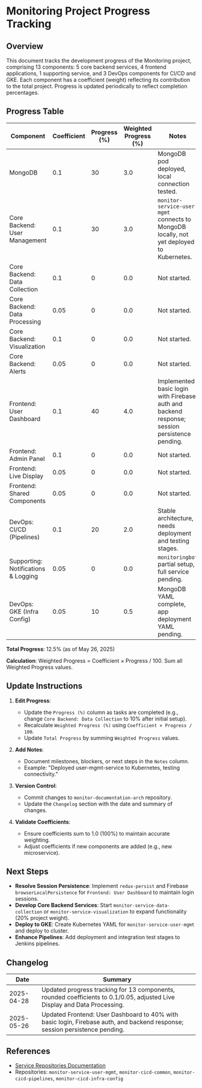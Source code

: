 # Monitoring Project Progress Tracking

## Overview

This document tracks the development progress of the Monitoring project, comprising 13 components: 5 core backend services, 4 frontend applications, 1 supporting service, and 3 DevOps components for CI/CD and GKE. Each component has a coefficient (weight) reflecting its contribution to the total project. Progress is updated periodically to reflect completion percentages.

## Progress Table

| Component                          | Coefficient | Progress (%) | Weighted Progress (%) | Notes |
|------------------------------------|-------------|--------------|-----------------------|-------|
| MongoDB                           | 0.1         | 30           | 3.0                   | MongoDB pod deployed, local connection tested. |
| Core Backend: User Management     | 0.1         | 30           | 3.0                   | `monitor-service-user-mgmt` connects to MongoDB locally, not yet deployed to Kubernetes. |
| Core Backend: Data Collection     | 0.1         | 0            | 0.0                   | Not started. |
| Core Backend: Data Processing     | 0.05        | 0            | 0.0                   | Not started. |
| Core Backend: Visualization       | 0.1         | 0            | 0.0                   | Not started. |
| Core Backend: Alerts              | 0.05        | 0            | 0.0                   | Not started. |
| Frontend: User Dashboard          | 0.1         | 40           | 4.0                   | Implemented basic login with Firebase auth and backend response; session persistence pending. |
| Frontend: Admin Panel             | 0.1         | 0            | 0.0                   | Not started. |
| Frontend: Live Display            | 0.05        | 0            | 0.0                   | Not started. |
| Frontend: Shared Components       | 0.05        | 0            | 0.0                   | Not started. |
| DevOps: CI/CD (Pipelines)         | 0.1         | 20           | 2.0                   | Stable architecture, needs deployment and testing stages. |
| Supporting: Notifications & Logging| 0.05        | 0            | 0.0                   | `monitoringbot` partial setup, full service pending. |
| DevOps: GKE (Infra Config)        | 0.05        | 10           | 0.5                   | MongoDB YAML complete, app deployment YAML pending. |

**Total Progress**: 12.5% (as of May 26, 2025)

**Calculation**: Weighted Progress = Coefficient × Progress / 100. Sum all Weighted Progress values.

## Update Instructions

1. **Edit Progress**:
   - Update the `Progress (%)` column as tasks are completed (e.g., change `Core Backend: Data Collection` to 10% after initial setup).
   - Recalculate `Weighted Progress (%)` using `Coefficient × Progress / 100`.
   - Update `Total Progress` by summing `Weighted Progress` values.

2. **Add Notes**:
   - Document milestones, blockers, or next steps in the `Notes` column.
   - Example: "Deployed user-mgmt-service to Kubernetes, testing connectivity."

3. **Version Control**:
   - Commit changes to `monitor-documentation-arch` repository.
   - Update the `Changelog` section with the date and summary of changes.

4. **Validate Coefficients**:
   - Ensure coefficients sum to 1.0 (100%) to maintain accurate weighting.
   - Adjust coefficients if new components are added (e.g., new microservice).

## Next Steps

- **Resolve Session Persistence**: Implement `redux-persist` and Firebase `browserLocalPersistence` for `Frontend: User Dashboard` to maintain login sessions.
- **Develop Core Backend Services**: Start `monitor-service-data-collection` or `monitor-service-visualization` to expand functionality (20% project weight).
- **Deploy to GKE**: Create Kubernetes YAML for `monitor-service-user-mgmt` and deploy to cluster.
- **Enhance Pipelines**: Add deployment and integration test stages to Jenkins pipelines.

## Changelog

| Date       | Summary                              |
|------------|--------------------------------------|
| 2025-04-28 | Updated progress tracking for 13 components, rounded coefficients to 0.1/0.05, adjusted Live Display and Data Processing. |
| 2025-05-26 | Updated Frontend: User Dashboard to 40% with basic login, Firebase auth, and backend response; session persistence pending. |

## References

- [Service Repositories Documentation](https://github.com/aelhani/monitor-documentation-arch/blob/master/service-repositories.md)
- Repositories: `monitor-service-user-mgmt`, `monitor-cicd-common`, `monitor-cicd-pipelines`, `monitor-cicd-infra-config`